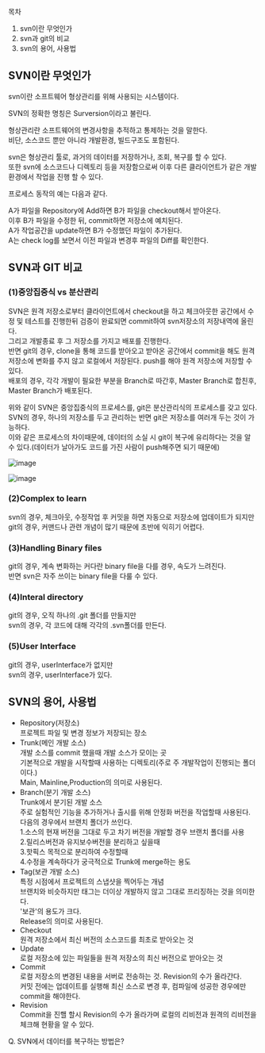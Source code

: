 목차

1.  svn이란 무엇인가
2.  svn과 git의 비교
3.  svn의 용어, 사용법



## SVN이란 무엇인가  

svn이란 소프트웨어 형상관리를 위해 사용되는 시스템이다.  

SVN의 정확한 명칭은 Surversion이라고 불린다.  

  

형상관리란 소프트웨어의 변경사항을 추적하고 통제하는 것을 말한다.  
비단, 소스코드 뿐만 아니라 개발환경, 빌드구조도 포함된다.  
  
svn은 형상관리 툴로, 과거의 데이터를 저장하거나, 조회, 복구를 할 수 있다.  
또한 svn에 소스코드나 디렉토리 등을 저장함으로써 이후 다른 클라이언트가 같은 개발환경에서 작업을 진행 할 수 있다.  



프로세스 동작의 예는 다음과 같다.  

A가 파일을 Repository에 Add하면 B가 파일을 checkout해서 받아온다.  
이후 B가 파일을 수정한 뒤, commit하면 저장소에 예치된다.  
A가 작업공간을 update하면 B가 수정했던 파일이 추가된다.  
A는 check log를 보면서 이전 파일과 변경후 파일의 Diff를 확인한다.  
  
## SVN과 GIT 비교  
  
### (1)중앙집중식 vs 분산관리  
SVN은 원격 저장소로부터 클라이언트에서 checkout을 하고 체크아웃한 공간에서 수정 및 테스트를 진행한뒤 검증이 완료되면 commit하여 svn저장소의 저장내역에 올린다.  
그리고 개발종료 후 그 저장소를 가지고 배포를 진행한다.  
반면 git의 경우, clone을 통해 코드를 받아오고 받아온 공간에서 commit을 해도 원격 저장소에 변화를 주지 않고 로컬에서 저장된다. push를 해야 원격 저장소에 저장할 수 있다.  
배포의 경우, 각각 개발이 필요한 부분을 Branch로 따간후, Master Branch로 합친후, Master Branch가 배포된다.  
  
위와 같이 SVN은 중앙집중식의 프로세스를, git은 분산관리식의 프로세스를 갖고 있다.  
SVN의 경우, 하나의 저장소를 두고 관리하는 반면 git은 저장소를 여러개 두는 것이 가능하다.  
이와 같은 프로세스의 차이때문에, 데이터의 소실 시 git이 복구에 유리하다는 것을 알 수 있다.(데이터가 날아가도 코드를 가진 사람이 push해주면 되기 때문에)  
  
![image](https://user-images.githubusercontent.com/61738600/139593374-7700e504-4b90-4a61-b773-08e34d76a564.png)

![image](https://user-images.githubusercontent.com/61738600/139593360-4b3f1dd9-9c02-46b9-ae52-669721a2b557.png)



### (2)Complex to learn  
svn의 경우, 체크아웃, 수정작업 후 커밋을 하면 자동으로 저장소에 업데이트가 되지만  
git의 경우, 커맨드나 관련 개념이 많기 때문에 초반에 익히기 어렵다.  
  
### (3)Handling Binary files  
git의 경우, 계속 변화하는 커다란 binary file을 다를 경우, 속도가 느려진다.  
반면 svn은 자주 쓰이는 binary file을 다룰 수 있다.  
  
### (4)Interal directory  
git의 경우, 오직 하나의 .git 폴더를 만들지만  
svn의 경우, 각 코드에 대해 각각의 .svn폴더를 만든다.  
  
### (5)User Interface  
git의 경우, userInterface가 없지만  
svn의 경우, userInterface가 있다.  
  


## SVN의 용어, 사용법  
- Repository(저장소)   
프로젝트 파일 및 변경 정보가 저장되는 장소  
- Trunk(메인 개발 소스)  
개발 소스를 commit 했을때 개발 소스가 모이는 곳  
기본적으로 개발을 시작할때 사용하는 디렉토리(주로 주 개발작업이 진행되는 폴더이다.)  
Main, Mainline,Production의 의미로 사용된다.  
- Branch(분기 개발 소스)  
Trunk에서 분기된 개발 소스  
주로 실험적인 기능을 추가하거나 출시를 위해 안정화 버전을 작업할때 사용된다.    
다음의 경우에서 브랜치 폴더가 쓰인다.  
1.소스의 현재 버전을 그대로 두고 차기 버전을 개발할 경우 브랜치 폴더를 사용  
2.릴리스버전과 유지보수버전을 분리하고 싶을때  
3.핫픽스 목적으로 분리하여 수정할때  
4.수정을 계속하다가 궁극적으로 Trunk에 merge하는 용도  
- Tag(보관 개발 소스)  
특정 시점에서 프로젝트의 스냅샷을 찍어두는 개념   
브랜치와 비슷하지만 태그는 더이상 개발하지 않고 그대로 프리징하는 것을 의미한다.  
'보관'의 용도가 크다.   
Release의 의미로 사용된다.  
- Checkout  
원격 저장소에서 최신 버전의 소스코드를 최초로 받아오는 것  
- Update  
로컬 저장소에 있는 파일들을 원격 저장소의 최신 버전으로 받아오는 것  
- Commit  
로컬 저장소의 변경된 내용을 서버로 전송하는 것. Revision의 수가 올라간다.  
커밋 전에는 업데이트를 실행해 최신 소스로 변경 후, 컴파일에 성공한 경우에만 commit을 해야한다.  
- Revision  
Commit을 진핼 할시 Revision의 수가 올라가며 로컬의 리비전과 원격의 리비전을 체크해 현황을 알 수 있다.  

  
Q. SVN에서 데이터를 복구하는 방법은?  
